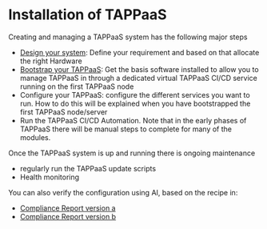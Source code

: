 # Installation of TAPPaaS

Creating and managing a TAPPaaS system has the following major steps

- [Design your system](Design.md): Define your requirement and based on that allocate the right Hardware
- [Bootstrap your TAPPaaS](../src/Foundation/README.md): Get the basis software installed to allow you to manage TAPPaaS in through a dedicated virtual TAPPaaS CI/CD service running on the first TAPPaaS node
- Configure your TAPPaaS: configure the different services you want to run. How to do this will be explained when you have bootstrapped the first TAPPaaS node/server
- Run the TAPPaaS CI/CD Automation. Note that in the early phases of TAPPaaS there will be manual steps to complete for many of the modules.

Once the TAPPaaS system is up and running there is ongoing maintenance
- regularly run the TAPPaaS update scripts 
- Health monitoring

You can also verify the configuration using AI, based on the recipe in: 

- [Compliance Report version a](./EvB_TAPPaaS%20compliance%20report.md)
- [Compliance Report version b](TAPPaaS%20-%20AI%20assisted%20compliance%20report.md)

